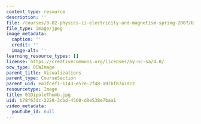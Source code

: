 ```yaml
---
content_type: resource
description: ''
file: /courses/8-02-physics-ii-electricity-and-magnetism-spring-2007/b78f63dc22283cbd4560d0e538e7baa1_01DipoleThumb.jpg
file_type: image/jpeg
image_metadata:
  caption: ''
  credit: ''
  image-alt: ''
learning_resource_types: []
license: https://creativecommons.org/licenses/by-nc-sa/4.0/
ocw_type: OCWImage
parent_title: Visualizations
parent_type: CourseSection
parent_uid: ea1fcef1-1143-e57e-2f48-a97bf8747dc2
resourcetype: Image
title: 01DipoleThumb.jpg
uid: b78f63dc-2228-3cbd-4560-d0e538e7baa1
video_metadata:
  youtube_id: null
---
```

